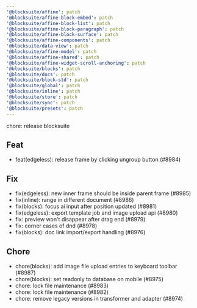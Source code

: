 ```yaml
---
'@blocksuite/affine': patch
'@blocksuite/affine-block-embed': patch
'@blocksuite/affine-block-list': patch
'@blocksuite/affine-block-paragraph': patch
'@blocksuite/affine-block-surface': patch
'@blocksuite/affine-components': patch
'@blocksuite/data-view': patch
'@blocksuite/affine-model': patch
'@blocksuite/affine-shared': patch
'@blocksuite/affine-widget-scroll-anchoring': patch
'@blocksuite/blocks': patch
'@blocksuite/docs': patch
'@blocksuite/block-std': patch
'@blocksuite/global': patch
'@blocksuite/inline': patch
'@blocksuite/store': patch
'@blocksuite/sync': patch
'@blocksuite/presets': patch
---
```


chore: release blocksuite

## Feat

- feat(edgeless): release frame by clicking ungroup button (#8984)

## Fix

- fix(edgeless): new inner frame should be inside parent frame (#8985)
- fix(inline): range in different document (#8986)
- fix(blocks): focus ai input after position updated (#8981)
- fix(edgeless): export template job and image upload api (#8980)
- fix: preview won't disappear after drag end (#8979)
- fix: corner cases of dnd (#8978)
- fix(blocks): doc link import/export handling (#8976)

## Chore

- chore(blocks): add image file upload entries to keyboard toolbar (#8987)
- chore(blocks): set readonly to database on mobile (#8975)
- chore: lock file maintenance (#8983)
- chore: lock file maintenance (#8982)
- chore: remove legacy versions in transformer and adapter (#8974)

